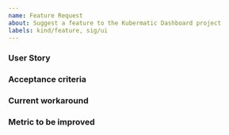 ```yaml
---
name: Feature Request
about: Suggest a feature to the Kubermatic Dashboard project
labels: kind/feature, sig/ui
---
```


### User Story

### Acceptance criteria

### Current workaround

### Metric to be improved
